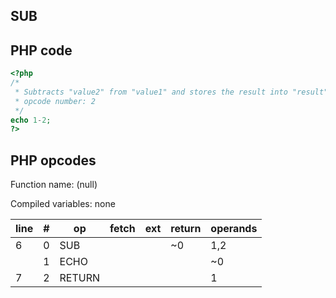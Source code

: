 SUB
---

PHP code
--------

``` php
<?php
/*
 * Subtracts "value2" from "value1" and stores the result into "result".
 * opcode number: 2
 */
echo 1-2;
?>
```

PHP opcodes
-----------

Function name: (null)

Compiled variables: none

| line | \#  | op     | fetch | ext | return | operands |
|------|-----|--------|-------|-----|--------|----------|
| 6    | 0   | SUB    |       |     | \~0    | 1,2      |
|      | 1   | ECHO   |       |     |        | \~0      |
| 7    | 2   | RETURN |       |     |        | 1        |
